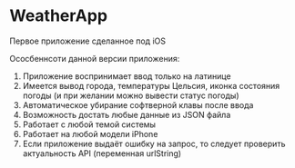 # WeatherApp

Первое приложение сделанное под iOS

Ососбеннсоти данной версии приложения:
1. Приложение воспринимает ввод только на латинице
2. Имеется вывод города, температуры Цельсия, иконка состояния погоды (и при желании можно вывести статус погоды)
3. Автоматическое убирание софтверной клавы после ввода
4. Возможность достать любые данные из JSON файла
5. Работает с любой темой системы
6. Работает на любой модели iPhone
7. Если приложение выдаёт ошибку на запрос, то следует проверить актуальность API (переменная urlString)
